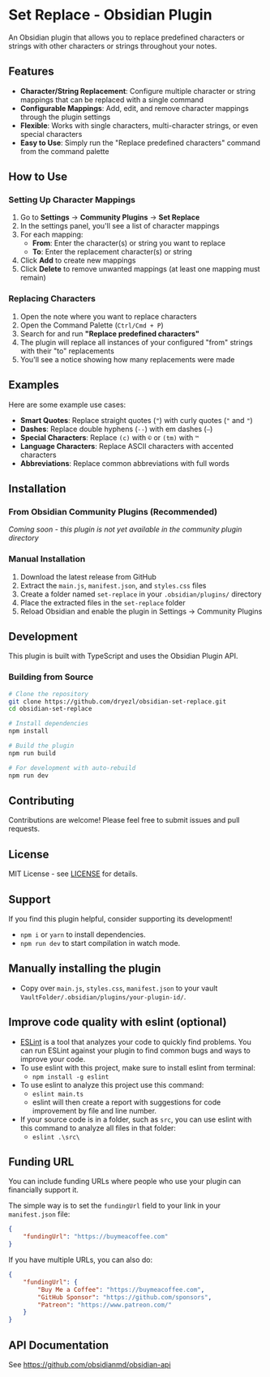 # Set Replace - Obsidian Plugin

An Obsidian plugin that allows you to replace predefined characters or strings with other characters or strings throughout your notes.

## Features

- **Character/String Replacement**: Configure multiple character or string mappings that can be replaced with a single command
- **Configurable Mappings**: Add, edit, and remove character mappings through the plugin settings
- **Flexible**: Works with single characters, multi-character strings, or even special characters
- **Easy to Use**: Simply run the "Replace predefined characters" command from the command palette

## How to Use

### Setting Up Character Mappings

1. Go to **Settings** → **Community Plugins** → **Set Replace**
2. In the settings panel, you'll see a list of character mappings
3. For each mapping:
   - **From**: Enter the character(s) or string you want to replace
   - **To**: Enter the replacement character(s) or string
4. Click **Add** to create new mappings
5. Click **Delete** to remove unwanted mappings (at least one mapping must remain)

### Replacing Characters

1. Open the note where you want to replace characters
2. Open the Command Palette (`Ctrl/Cmd + P`)
3. Search for and run **"Replace predefined characters"**
4. The plugin will replace all instances of your configured "from" strings with their "to" replacements
5. You'll see a notice showing how many replacements were made

## Examples

Here are some example use cases:

- **Smart Quotes**: Replace straight quotes (`"`) with curly quotes (`"` and `"`)
- **Dashes**: Replace double hyphens (`--`) with em dashes (`—`)
- **Special Characters**: Replace `(c)` with `©` or `(tm)` with `™`
- **Language Characters**: Replace ASCII characters with accented characters
- **Abbreviations**: Replace common abbreviations with full words

## Installation

### From Obsidian Community Plugins (Recommended)
*Coming soon - this plugin is not yet available in the community plugin directory*

### Manual Installation
1. Download the latest release from GitHub
2. Extract the `main.js`, `manifest.json`, and `styles.css` files
3. Create a folder named `set-replace` in your `.obsidian/plugins/` directory
4. Place the extracted files in the `set-replace` folder
5. Reload Obsidian and enable the plugin in Settings → Community Plugins

## Development

This plugin is built with TypeScript and uses the Obsidian Plugin API.

### Building from Source
```bash
# Clone the repository
git clone https://github.com/dryezl/obsidian-set-replace.git
cd obsidian-set-replace

# Install dependencies
npm install

# Build the plugin
npm run build

# For development with auto-rebuild
npm run dev
```

## Contributing

Contributions are welcome! Please feel free to submit issues and pull requests.

## License

MIT License - see [LICENSE](LICENSE) for details.

## Support

If you find this plugin helpful, consider supporting its development!
- `npm i` or `yarn` to install dependencies.
- `npm run dev` to start compilation in watch mode.

## Manually installing the plugin

- Copy over `main.js`, `styles.css`, `manifest.json` to your vault `VaultFolder/.obsidian/plugins/your-plugin-id/`.

## Improve code quality with eslint (optional)
- [ESLint](https://eslint.org/) is a tool that analyzes your code to quickly find problems. You can run ESLint against your plugin to find common bugs and ways to improve your code. 
- To use eslint with this project, make sure to install eslint from terminal:
  - `npm install -g eslint`
- To use eslint to analyze this project use this command:
  - `eslint main.ts`
  - eslint will then create a report with suggestions for code improvement by file and line number.
- If your source code is in a folder, such as `src`, you can use eslint with this command to analyze all files in that folder:
  - `eslint .\src\`

## Funding URL

You can include funding URLs where people who use your plugin can financially support it.

The simple way is to set the `fundingUrl` field to your link in your `manifest.json` file:

```json
{
    "fundingUrl": "https://buymeacoffee.com"
}
```

If you have multiple URLs, you can also do:

```json
{
    "fundingUrl": {
        "Buy Me a Coffee": "https://buymeacoffee.com",
        "GitHub Sponsor": "https://github.com/sponsors",
        "Patreon": "https://www.patreon.com/"
    }
}
```

## API Documentation

See https://github.com/obsidianmd/obsidian-api
